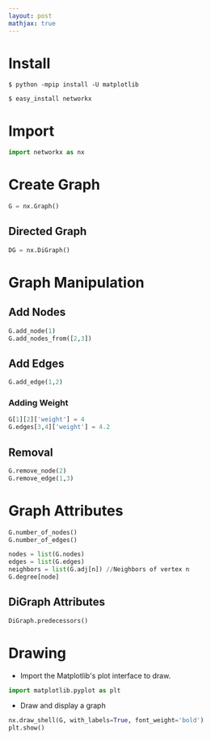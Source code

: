 ```yaml
---
layout: post
mathjax: true
---
```


# Install
`$ python -mpip install -U matplotlib`

`$ easy_install networkx`

# Import
```py
import networkx as nx
```

# Create Graph
```py
G = nx.Graph()
```

## Directed Graph
```py
DG = nx.DiGraph()
```

# Graph Manipulation

## Add Nodes
```py
G.add_node(1)
G.add_nodes_from([2,3])
```

## Add Edges
```py
G.add_edge(1,2)
```

### Adding Weight
```py
G[1][2]['weight'] = 4
G.edges[3,4]['weight'] = 4.2
```

## Removal
```py
G.remove_node(2)
G.remove_edge(1,3)
```

# Graph Attributes
```py
G.number_of_nodes()
G.number_of_edges()
```

```py
nodes = list(G.nodes)
edges = list(G.edges)
neighbors = list(G.adj[n]) //Neighbors of vertex n
G.degree[node]
```

## DiGraph Attributes
```py
DiGraph.predecessors()
```

# Drawing
* Import the Matplotlib's plot interface to draw.
```py
import matplotlib.pyplot as plt
```

* Draw and display a graph
```py
nx.draw_shell(G, with_labels=True, font_weight='bold')
plt.show()
```
